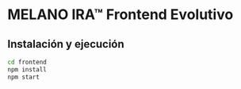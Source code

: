 # MELANO IRA™ Frontend Evolutivo

## Instalación y ejecución
```sh
cd frontend
npm install
npm start